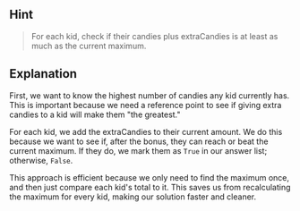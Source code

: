 ## Hint

> For each kid, check if their candies plus extraCandies is at least as much as the current maximum.

## Explanation

  
First, we want to know the highest number of candies any kid currently has. This is important because we need a reference point to see if giving extra candies to a kid will make them "the greatest."

For each kid, we add the extraCandies to their current amount. We do this because we want to see if, after the bonus, they can reach or beat the current maximum. If they do, we mark them as `True` in our answer list; otherwise, `False`.

This approach is efficient because we only need to find the maximum once, and then just compare each kid's total to it. This saves us from recalculating the maximum for every kid, making our solution faster and cleaner. 